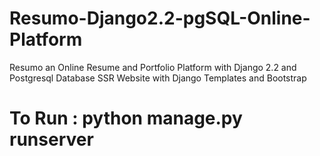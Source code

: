 # Resumo-Django2.2-pgSQL-Online-Platform
Resumo an Online Resume and Portfolio Platform with Django 2.2 and Postgresql Database SSR Website with Django Templates and Bootstrap

# To Run : python manage.py runserver
